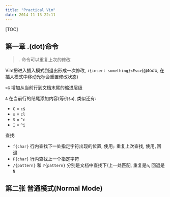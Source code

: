 ```yaml
---
title: "Practical Vim"
date: 2014-11-13 22:11
---
```


[TOC]

## 第一章 .(dot)命令 ##

> `.` 命令可以重复上次的修改

Vim把进入插入模式到退出形成一次修改, `i{insert something}<Esc>`(@todo, 在插入模式中移动光标会重置修改状态)

`>G` 增加从当前行到文档末尾的缩进层级

`A` 在当前行的结尾添加内容(等价`$a`), 类似还有:

* `C` = `c$`
* `s` = `cl`
* `S` = `^c`
* `I` = `^i` 

查找:

* `f{char}` 行内查找下一处指定字符出现的位置, 使用`;` 重复上次查找, 使用`,`回退
* `F{char}` 行内查找上一个指定字符
* `/{pattern}` 和 `?{pattern}` 分别是文档中查找下/上一处匹配, 重复是`n`, 回退是`N`

## 第二张 普通模式(Normal Mode) ##
